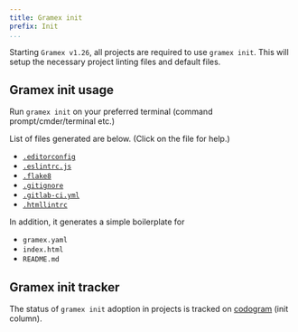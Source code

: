 ```yaml
---
title: Gramex init
prefix: Init
...
```


Starting `Gramex v1.26`, all projects are required to use `gramex init`. This will setup the necessary project linting files and default files.

## Gramex init usage

Run `gramex init` on your preferred terminal (command prompt/cmder/terminal etc.)

List of files generated are below. (Click on the file for help.)

- [`.editorconfig`](http://editorconfig.org/)
- [`.eslintrc.js`](https://eslint.org/docs/user-guide/configuring)
- [`.flake8`](http://flake8.pycqa.org/en/latest/user/configuration.html)
- [`.gitignore`](https://git-scm.com/docs/gitignore)
- [`.gitlab-ci.yml`](https://docs.gitlab.com/ce/ci/yaml/)
- [`.htmllintrc`](https://github.com/htmllint/htmllint)

In addition, it generates a simple boilerplate for

- `gramex.yaml`
- `index.html`
- `README.md`

## Gramex init tracker

The status of `gramex init` adoption in projects is tracked on [codogram](https://learn.gramener.com/codogram/#projects/) (init column).
